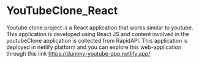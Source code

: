 # YouTubeClone_React
Youtube clone project is a React application that works similar to youtube.
This application is developed using React JS and content involved in the youtubeClone application is collected from RapidAPI.
This application is deployed in netlify platform and you can explore this web-application through this link https://dummy-youtube-app.netlify.app/
